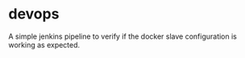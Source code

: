 # devops
A simple jenkins pipeline to verify if the docker slave configuration is working as expected.
